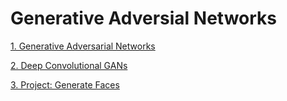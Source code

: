 # Generative Adversial Networks

[1. Generative Adversarial Networks](1.Generative-Adversarial-Networks/README.md)

[2. Deep Convolutional GANs](2.Deep-Convolutional-Gan/README.md)

[3. Project: Generate Faces](3.Project-Generate-Faces/README.md)
